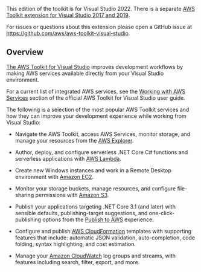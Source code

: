 This edition of the toolkit is for Visual Studio 2022. There is a separate [AWS Toolkit extension for Visual Studio 2017 and 2019](https://marketplace.visualstudio.com/items?itemName=AmazonWebServices.AWSToolkitforVisualStudio2017).

For issues or questions about this extension please open a GitHub issue at https://github.com/aws/aws-toolkit-visual-studio.

## Overview

[The AWS Toolkit for Visual Studio](https://docs.aws.amazon.com/toolkit-for-visual-studio/latest/user-guide/welcome.html) improves development workflows by making AWS services available directly from your Visual Studio environment. 

For a current list of integrated AWS services, see the [Working with AWS Services](https://docs.aws.amazon.com/toolkit-for-visual-studio/latest/user-guide/working-with-services.html) section of the official AWS Toolkit for Visual Studio user guide. 

The following is a selection of the most popular AWS Toolkit services and how they can improve your development experience while working from Visual Studio:

* Navigate the AWS Toolkit, access AWS Services, monitor storage, and manage your resources from the [AWS Explorer](https://docs.aws.amazon.com/toolkit-for-visual-studio/latest/user-guide/working-with-services.html).

* Author, deploy, and configure serverless .NET Core C# functions and serverless applications with [AWS Lambda](https://docs.aws.amazon.com/toolkit-for-visual-studio/latest/user-guide/lambda-index.html).

* Create new Windows instances and work in a Remote Desktop environment with [Amazon EC2](https://docs.aws.amazon.com/toolkit-for-visual-studio/latest/user-guide/tkv-ec2-ami.html).

* Monitor your storage buckets, manage resources, and configure file-sharing permissions with [Amazon S3](https://docs.aws.amazon.com/toolkit-for-visual-studio/latest/user-guide/tkv-s3.html).

* Publish your applications targeting .NET Core 3.1 (and later) with sensible defaults, publishing-target suggestions, and one-click-publishing options from the [Publish to AWS](https://docs.aws.amazon.com/toolkit-for-visual-studio/latest/user-guide/publish-experience.html) experience. 

* Configure and publish [AWS CloudFormation](https://docs.aws.amazon.com/toolkit-for-visual-studio/latest/user-guide/tkv-cfn-editor.html) templates with supporting features that include: automatic JSON validation, auto-completion, code folding, syntax highlighting, and cost estimation.

* Manage your [Amazon CloudWatch](https://docs.aws.amazon.com/toolkit-for-visual-studio/latest/user-guide/cloudwatch-log.html) log groups and streams, with features including search, filter, export, and more.
